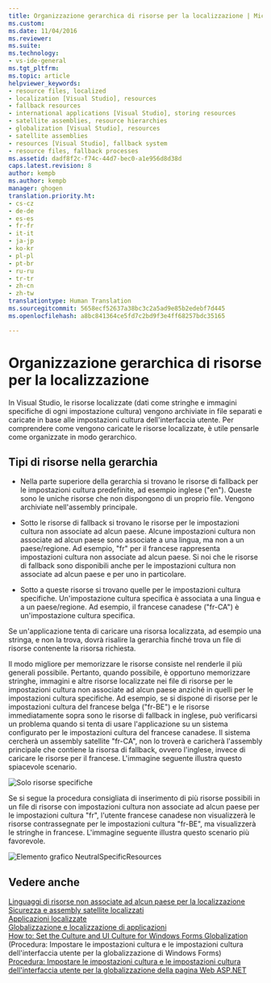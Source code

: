 ```yaml
---
title: Organizzazione gerarchica di risorse per la localizzazione | Microsoft Docs
ms.custom: 
ms.date: 11/04/2016
ms.reviewer: 
ms.suite: 
ms.technology:
- vs-ide-general
ms.tgt_pltfrm: 
ms.topic: article
helpviewer_keywords:
- resource files, localized
- localization [Visual Studio], resources
- fallback resources
- international applications [Visual Studio], storing resources
- satellite assemblies, resource hierarchies
- globalization [Visual Studio], resources
- satellite assemblies
- resources [Visual Studio], fallback system
- resource files, fallback processes
ms.assetid: dadf8f2c-f74c-44d7-bec0-a1e956d8d38d
caps.latest.revision: 8
author: kempb
ms.author: kempb
manager: ghogen
translation.priority.ht:
- cs-cz
- de-de
- es-es
- fr-fr
- it-it
- ja-jp
- ko-kr
- pl-pl
- pt-br
- ru-ru
- tr-tr
- zh-cn
- zh-tw
translationtype: Human Translation
ms.sourcegitcommit: 5658ecf52637a38bc3c2a5ad9e85b2edebf7d445
ms.openlocfilehash: a8bc841364ce5fd7c2bd9f3e4ff68257bdc35165

---
```

# <a name="hierarchical-organization-of-resources-for-localization"></a>Organizzazione gerarchica di risorse per la localizzazione
In Visual Studio, le risorse localizzate (dati come stringhe e immagini specifiche di ogni impostazione cultura) vengono archiviate in file separati e caricate in base alle impostazioni cultura dell'interfaccia utente. Per comprendere come vengono caricate le risorse localizzate, è utile pensarle come organizzate in modo gerarchico.  
  
## <a name="kinds-of-resources-in-the-hierarchy"></a>Tipi di risorse nella gerarchia  
  
-   Nella parte superiore della gerarchia si trovano le risorse di fallback per le impostazioni cultura predefinite, ad esempio inglese ("en"). Queste sono le uniche risorse che non dispongono di un proprio file. Vengono archiviate nell'assembly principale.  
  
-   Sotto le risorse di fallback si trovano le risorse per le impostazioni cultura non associate ad alcun paese. Alcune impostazioni cultura non associate ad alcun paese sono associate a una lingua, ma non a un paese/regione. Ad esempio, "fr" per il francese rappresenta impostazioni cultura non associate ad alcun paese. Si noi che le risorse di fallback sono disponibili anche per le impostazioni cultura non associate ad alcun paese e per uno in particolare.  
  
-   Sotto a queste risorse si trovano quelle per le impostazioni cultura specifiche. Un'impostazione cultura specifica è associata a una lingua e a un paese/regione. Ad esempio, il francese canadese ("fr-CA") è un'impostazione cultura specifica.  
  
 Se un'applicazione tenta di caricare una risorsa localizzata, ad esempio una stringa, e non la trova, dovrà risalire la gerarchia finché trova un file di risorse contenente la risorsa richiesta.  
  
 Il modo migliore per memorizzare le risorse consiste nel renderle il più generali possibile. Pertanto, quando possibile, è opportuno memorizzare stringhe, immagini e altre risorse localizzate nei file di risorse per le impostazioni cultura non associate ad alcun paese anziché in quelli per le impostazioni cultura specifiche. Ad esempio, se si dispone di risorse per le impostazioni cultura del francese belga ("fr-BE") e le risorse immediatamente sopra sono le risorse di fallback in inglese, può verificarsi un problema quando si tenta di usare l'applicazione su un sistema configurato per le impostazioni cultura del francese canadese. Il sistema cercherà un assembly satellite "fr-CA", non lo troverà e caricherà l'assembly principale che contiene la risorsa di fallback, ovvero l'inglese, invece di caricare le risorse per il francese. L'immagine seguente illustra questo spiacevole scenario.  
  
 ![Solo risorse specifiche](../ide/media/vbspecificresourcesonly.gif "vbSpecificResourcesOnly")  
  
 Se si segue la procedura consigliata di inserimento di più risorse possibili in un file di risorse con impostazioni cultura non associate ad alcun paese per le impostazioni cultura "fr", l'utente francese canadese non visualizzerà le risorse contrassegnate per le impostazioni cultura "fr-BE", ma visualizzerà le stringhe in francese. L'immagine seguente illustra questo scenario più favorevole.  
  
 ![Elemento grafico NeutralSpecificResources](../ide/media/vbneutralspecificresources.gif "vbNeutralSpecificResources")  
  
## <a name="see-also"></a>Vedere anche  
 [Linguaggi di risorse non associate ad alcun paese per la localizzazione](../ide/neutral-resources-languages-for-localization.md)   
 [Sicurezza e assembly satellite localizzati](../ide/security-and-localized-satellite-assemblies.md)   
 [Applicazioni localizzate](../ide/localizing-applications.md)   
 [Globalizzazione e localizzazione di applicazioni](../ide/globalizing-and-localizing-applications.md)   
 [How to: Set the Culture and UI Culture for Windows Forms Globalization](http://msdn.microsoft.com/en-us/694e049f-0b91-474a-9789-d35124f248f0)  (Procedura: Impostare le impostazioni cultura e le impostazioni cultura dell'interfaccia utente per la globalizzazione di Windows Forms)  
 [Procedura: Impostare le impostazioni cultura e le impostazioni cultura dell'interfaccia utente per la globalizzazione della pagina Web ASP.NET](http://msdn.microsoft.com/Library/76091f86-f967-4687-a40f-de87bd8cc9a0)


<!--HONumber=Feb17_HO4-->


